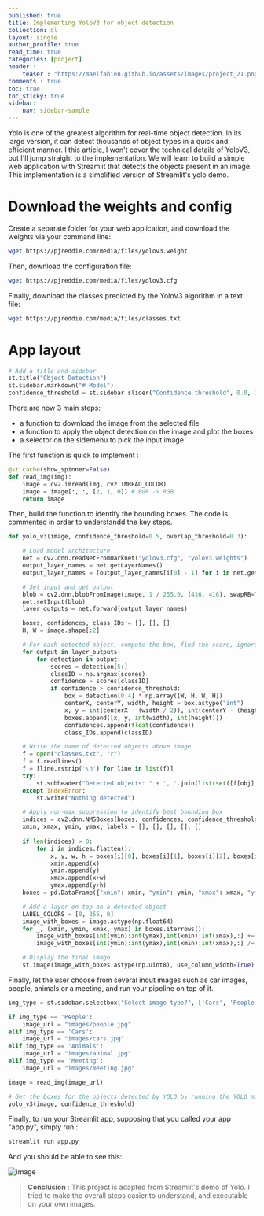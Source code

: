 ```yaml
---
published: true
title: Implementing YoloV3 for object detection
collection: dl
layout: single
author_profile: true
read_time: true
categories: [project]
header :
    teaser : "https://maelfabien.github.io/assets/images/project_21.png"
comments : true
toc: true
toc_sticky: true
sidebar:
    nav: sidebar-sample
---
```


Yolo is one of the greatest algorithm for real-time object detection. In its large version, it can detect thousands of object types in a quick and efficient manner. I this article, I won't cover the technical details of YoloV3, but I'll jump straight to the implementation. We will learn to build a simple web application with Streamlit that detects the objects present in an image. This implementation is a simplified version of Streamlit's yolo demo.

<script type="text/javascript" async
    src="https://cdn.mathjax.org/mathjax/latest/MathJax.js?config=TeX-MML-AM_CHTML">
</script>

# Download the weights and config

Create a separate folder for your web application, and download the weights via your command line:

```bash
wget https://pjreddie.com/media/files/yolov3.weight
```

Then, download the configuration file:

```bash
wget https://pjreddie.com/media/files/yolov3.cfg
```

Finally, download the classes predicted by the YoloV3 algorithm in a text file:

```bash
wget https://pjreddie.com/media/files/classes.txt
```

# App layout

```python
# Add a title and sidebar
st.title("Object Detection")
st.sidebar.markdown("# Model")
confidence_threshold = st.sidebar.slider("Confidence threshold", 0.0, 1.0, 0.5, 0.01)
```

There are now 3 main steps:
- a function to download the image from the selected file
- a function to apply the object detection on the image and plot the boxes
- a selector on the sidemenu to pick the input image

The first function is quick to implement :

```python
@st.cache(show_spinner=False)
def read_img(img):
    image = cv2.imread(img, cv2.IMREAD_COLOR)
    image = image[:, :, [2, 1, 0]] # BGR -> RGB
    return image
```

Then, build the function to identify the bounding boxes. The code is commented in order to understandd the key steps.

```python
def yolo_v3(image, confidence_threshold=0.5, overlap_threshold=0.3):

	# Load model architecture
    net = cv2.dnn.readNetFromDarknet("yolov3.cfg", "yolov3.weights")
    output_layer_names = net.getLayerNames()
    output_layer_names = [output_layer_names[i[0] - 1] for i in net.getUnconnectedOutLayers()]

    # Set input and get output
    blob = cv2.dnn.blobFromImage(image, 1 / 255.0, (416, 416), swapRB=True, crop=False)
    net.setInput(blob)
    layer_outputs = net.forward(output_layer_names)

    boxes, confidences, class_IDs = [], [], []
    H, W = image.shape[:2]

    # For each detected object, compute the box, find the score, ignore if below
    for output in layer_outputs:
        for detection in output:
            scores = detection[5:]
            classID = np.argmax(scores)
            confidence = scores[classID]
            if confidence > confidence_threshold:
                box = detection[0:4] * np.array([W, H, W, H])
                centerX, centerY, width, height = box.astype("int")
                x, y = int(centerX - (width / 2)), int(centerY - (height / 2))
                boxes.append([x, y, int(width), int(height)])
                confidences.append(float(confidence))
                class_IDs.append(classID)

    # Write the name of detected objects above image
    f = open("classes.txt", "r")
    f = f.readlines()
    f = [line.rstrip('\n') for line in list(f)]
    try:
    	st.subheader("Detected objects: " + ', '.join(list(set([f[obj] for obj in class_IDs]))))
    except IndexError:
    	st.write("Nothing detected")

    # Apply non-max suppression to identify best bounding box
    indices = cv2.dnn.NMSBoxes(boxes, confidences, confidence_threshold, overlap_threshold)
    xmin, xmax, ymin, ymax, labels = [], [], [], [], []
    
    if len(indices) > 0:
        for i in indices.flatten():
            x, y, w, h = boxes[i][0], boxes[i][1], boxes[i][2], boxes[i][3]
            xmin.append(x)
            ymin.append(y)
            xmax.append(x+w)
            ymax.append(y+h)
    boxes = pd.DataFrame({"xmin": xmin, "ymin": ymin, "xmax": xmax, "ymax": ymax})

    # Add a layer on top on a detected object 
	LABEL_COLORS = [0, 255, 0]
	image_with_boxes = image.astype(np.float64)
	for _, (xmin, ymin, xmax, ymax) in boxes.iterrows():
		image_with_boxes[int(ymin):int(ymax),int(xmin):int(xmax),:] += LABEL_COLORS
		image_with_boxes[int(ymin):int(ymax),int(xmin):int(xmax),:] /= 2

	# Display the final image
	st.image(image_with_boxes.astype(np.uint8), use_column_width=True)
```

Finally, let the user choose from several inout images such as car images, people, animals or a meeting, and run your pipeline on top of it.

```python
img_type = st.sidebar.selectbox("Select image type?", ['Cars', 'People', 'Animals', "Meeting"])

if img_type == 'People':
    image_url = "images/people.jpg"
elif img_type == 'Cars':
    image_url = "images/cars.jpg"
elif img_type == 'Animals':
    image_url = "images/animal.jpg"
elif img_type == 'Meeting':
    image_url = "images/meeting.jpg"

image = read_img(image_url)

# Get the boxes for the objects detected by YOLO by running the YOLO model.
yolo_v3(image, confidence_threshold)
```

Finally, to run your Streamlit app, supposing that you called your app "app.py", simply run :

```bash
streamlit run app.py
```

And you should be able to see this:

![image](https://maelfabien.github.io/assets/images/screen_home.png)

> **Conclusion** : This project is adapted from Streamlit's demo of Yolo. I tried to make the overall steps easier to understand, and executable on your own images.